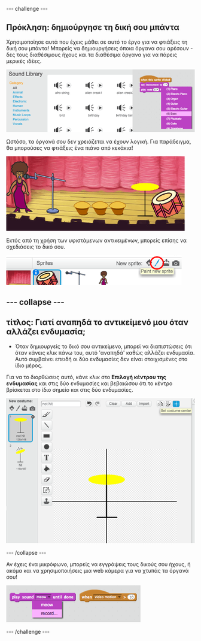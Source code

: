 \--- challenge \---

## Πρόκληση: δημιούργησε τη δική σου μπάντα

Χρησιμοποίησε αυτά που έχεις μάθει σε αυτό το έργο για να φτιάξεις τη δική σου μπάντα! Μπορείς να δημιουργήσεις όποια όργανα σου αρέσουν - δες τους διαθέσιμους ήχους και τα διαθέσιμα όργανα για να πάρεις μερικές ιδέες.

![screenshot](images/band-ideas.png)

Ωστόσο, τα όργανά σου δεν χρειάζεται να έχουν λογική. Για παράδειγμα, θα μπορούσες να φτιάξεις ένα πιάνο από κεκάκια!

![screenshot](images/band-piano.png)

Εκτός από τη χρήση των υφιστάμενων αντικειμένων, μπορείς επίσης να σχεδιάσεις το δικό σου.

![screenshot](images/band-draw.png)

## \--- collapse \---

## τίτλος: Γιατί αναπηδά το αντικείμενό μου όταν αλλάζει ενδυμασία;

+ Όταν δημιουργείς το δικό σου αντικείμενο, μπορεί να διαπιστώσεις ότι όταν κάνεις κλικ πάνω του, αυτό 'αναπηδά' καθώς αλλάζει ενδυμασία. Αυτό συμβαίνει επειδή οι δύο ενδυμασίες δεν είναι στοιχισμένες στο ίδιο μέρος.

Για να το διορθώσεις αυτό, κάνε κλικ στο **Επιλογή κέντρου της ενδυμασίας** και στις δύο ενδυμασίες και βεβαιώσου ότι το κέντρο βρίσκεται στο ίδιο σημείο και στις δύο ενδυμασίες.

![screenshot](images/band-center.png)

\--- /collapse \---

Αν έχεις ένα μικρόφωνο, μπορείς να εγγράψεις τους δικούς σου ήχους, ή ακόμα και να χρησιμοποιήσεις μια web κάμερα για να χτυπάς τα όργανά σου!

![screenshot](images/band-io.png)

\--- /challenge \---